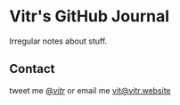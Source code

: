 # Vitr's GitHub Journal

Irregular notes about stuff.


## Contact
tweet me [@_vitr_](http://www.twitter.com/_vitr_) or email me
[vit@vitr.website](mailto:vit@vitr.website)
